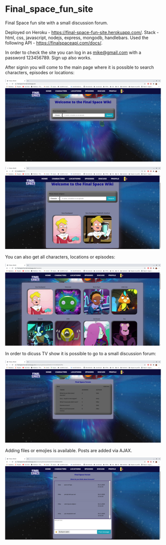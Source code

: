 # Final_space_fun_site

Final Space fun site with a small discussion forum.

Deployed on Heroku - https://final-space-fun-site.herokuapp.com/.
Stack - html, css, javascript, nodejs, express, mongodb, handlebars.
Used the following API - https://finalspaceapi.com/docs/.

In order to check the site you can log in as mike@gmail.com with a password 123456789.
Sign up also works.

After signin you will come to the main page where it is possible to search characters, episodes or locations:

![alt text](public/screenshots/search.png)


![alt text](public/screenshots/search_2.png)

You can also get all characters, locations or episodes:

![alt text](public/screenshots/characters.png)

In order to dicuss TV show it is possible to go to a small discussion forum:

![alt text](public/screenshots/discussion_forum_themes.png 'Discussion themes')

Adding files or emojies is available. Posts are added via AJAX. 

![alt text](public/screenshots/posts.png)
